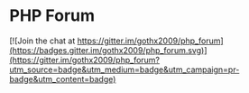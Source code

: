 # PHP Forum

[![Join the chat at https://gitter.im/gothx2009/php_forum](https://badges.gitter.im/gothx2009/php_forum.svg)](https://gitter.im/gothx2009/php_forum?utm_source=badge&utm_medium=badge&utm_campaign=pr-badge&utm_content=badge)